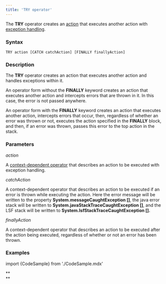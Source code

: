 ```yaml
---
title: 'TRY operator'
---
```


The **TRY** operator creates an [action](Actions.md) that executes another action with [exception handling](Exception_handling_TRY.md).

### Syntax

    TRY action [CATCH catchAction] [FINALLY finallyAction]

### Description

The **TRY** operator creates an action that executes another action and handles exceptions within it. 

An operator form without the **FINALLY** keyword creates an action that executes another action and intercepts errors that are thrown in it. In this case, the error is not passed anywhere.

An operator form with the **FINALLY** keyword creates an action that executes another action, intercepts errors that occur, then, regardless of whether an error was thrown or not, executes the action specified in the **FINALLY** block, and then, if an error was thrown, passes this error to the top action in the stack.

### Parameters

*action*

A [context-dependent operator](Action_operator.md#context-dependent-operators) that describes an action to be executed with exception handling.

*catchAction*

A context-dependent operator that describes an action to be executed if an error is thrown while executing the action. Here the error message will be written to the property **System.messageCaughtException \[\]**, the java error stack will be written to **System.javaStackTraceCaughtException \[\]**, and the LSF stack will be written to ****System.lsfStackTraceCaughtException \[\].****

*finallyAction*

A context-dependent operator that describes an action to be executed after the action being executed, regardless of whether or not an error has been thrown.

### Examples


import {CodeSample} from './CodeSample.mdx'

<CodeSample url="https://documentation.lsfusion.org/sample?file=ActionSample&block=try"/>

**  
**
